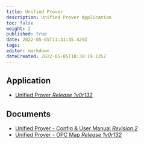 ```yaml
---
title: Unified Prover
description: Unified Prover Application
toc: false
weight: 2
published: true
date: 2022-05-05T11:31:35.429Z
tags: 
editor: markdown
dateCreated: 2022-05-05T10:38:19.135Z
---
```


## Application
- [Unified Prover *Release 1v0r132*](/nano/applications/unifiedprover/Unified_Prover_1v0r132.ccc)

## Documents
- [Unified Prover - Config & User Manual *Revision 2*](/nano/applications/unifiedprover/Unified_Prover_Application-Config_and_User_Manual_R2.pdf)
- [Unified Prover - OPC Map *Release 1v0r132*](/nano/applications/unifiedprover/Unified_Prover_OPC_Map_1v0r132.pdf)

